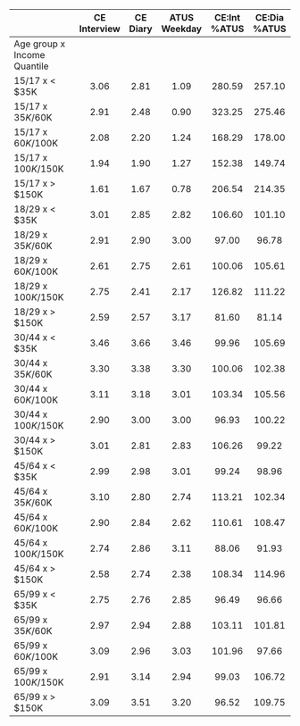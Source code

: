 
|                      | CE<br>Interview |  CE<br>Diary | ATUS<br>Weekday | CE:Int<br>%ATUS | CE:Dia<br>%ATUS |
| -------------------- | :----------: | :----------: | :----------: | :----------: | :----------: |
| Age group x Income Quantile |              |              |              |              |              |
| 15/17 x     < $35K   |         3.06 |         2.81 |         1.09 |       280.59 |       257.10 |
| 15/17 x  $35K/$60K   |         2.91 |         2.48 |         0.90 |       323.25 |       275.46 |
| 15/17 x  $60K/$100K  |         2.08 |         2.20 |         1.24 |       168.29 |       178.00 |
| 15/17 x $100K/$150K  |         1.94 |         1.90 |         1.27 |       152.38 |       149.74 |
| 15/17 x     > $150K  |         1.61 |         1.67 |         0.78 |       206.54 |       214.35 |
| 18/29 x     < $35K   |         3.01 |         2.85 |         2.82 |       106.60 |       101.10 |
| 18/29 x  $35K/$60K   |         2.91 |         2.90 |         3.00 |        97.00 |        96.78 |
| 18/29 x  $60K/$100K  |         2.61 |         2.75 |         2.61 |       100.06 |       105.61 |
| 18/29 x $100K/$150K  |         2.75 |         2.41 |         2.17 |       126.82 |       111.22 |
| 18/29 x     > $150K  |         2.59 |         2.57 |         3.17 |        81.60 |        81.14 |
| 30/44 x     < $35K   |         3.46 |         3.66 |         3.46 |        99.96 |       105.69 |
| 30/44 x  $35K/$60K   |         3.30 |         3.38 |         3.30 |       100.06 |       102.38 |
| 30/44 x  $60K/$100K  |         3.11 |         3.18 |         3.01 |       103.34 |       105.56 |
| 30/44 x $100K/$150K  |         2.90 |         3.00 |         3.00 |        96.93 |       100.22 |
| 30/44 x     > $150K  |         3.01 |         2.81 |         2.83 |       106.26 |        99.22 |
| 45/64 x     < $35K   |         2.99 |         2.98 |         3.01 |        99.24 |        98.96 |
| 45/64 x  $35K/$60K   |         3.10 |         2.80 |         2.74 |       113.21 |       102.34 |
| 45/64 x  $60K/$100K  |         2.90 |         2.84 |         2.62 |       110.61 |       108.47 |
| 45/64 x $100K/$150K  |         2.74 |         2.86 |         3.11 |        88.06 |        91.93 |
| 45/64 x     > $150K  |         2.58 |         2.74 |         2.38 |       108.34 |       114.96 |
| 65/99 x     < $35K   |         2.75 |         2.76 |         2.85 |        96.49 |        96.66 |
| 65/99 x  $35K/$60K   |         2.97 |         2.94 |         2.88 |       103.11 |       101.81 |
| 65/99 x  $60K/$100K  |         3.09 |         2.96 |         3.03 |       101.96 |        97.66 |
| 65/99 x $100K/$150K  |         2.91 |         3.14 |         2.94 |        99.03 |       106.72 |
| 65/99 x     > $150K  |         3.09 |         3.51 |         3.20 |        96.52 |       109.75 |

